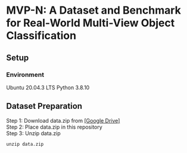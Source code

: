# MVP-N: A Dataset and Benchmark for Real-World Multi-View Object Classification
## Setup
### Environment
Ubuntu 20.04.3 LTS
Python 3.8.10
## Dataset Preparation
Step 1: Download data.zip from [[Google Drive]](https://drive.google.com/uc?export=download&id=1rbjFXLtXGYSsgFN2r9AZtWxOVHGF5jAS)  
Step 2: Place data.zip in this repository  
Step 3: Unzip data.zip  
```
unzip data.zip
```



